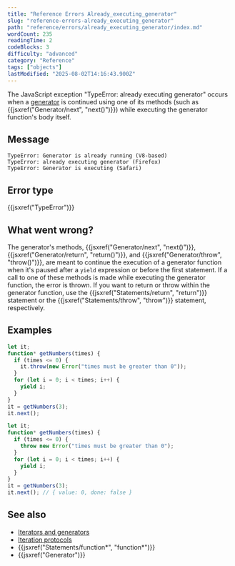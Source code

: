 ```yaml
---
title: "Reference Errors Already_executing_generator"
slug: "reference-errors-already_executing_generator"
path: "reference/errors/already_executing_generator/index.md"
wordCount: 235
readingTime: 2
codeBlocks: 3
difficulty: "advanced"
category: "Reference"
tags: ["objects"]
lastModified: "2025-08-02T14:16:43.900Z"
---
```



The JavaScript exception "TypeError: already executing generator" occurs when a [generator](/en-US/docs/Web/JavaScript/Reference/Global_Objects/Generator) is continued using one of its methods (such as {{jsxref("Generator/next", "next()")}}) while executing the generator function's body itself.

## Message

```plain
TypeError: Generator is already running (V8-based)
TypeError: already executing generator (Firefox)
TypeError: Generator is executing (Safari)
```

## Error type

{{jsxref("TypeError")}}

## What went wrong?

The generator's methods, {{jsxref("Generator/next", "next()")}}, {{jsxref("Generator/return", "return()")}}, and {{jsxref("Generator/throw", "throw()")}}, are meant to continue the execution of a generator function when it's paused after a `yield` expression or before the first statement. If a call to one of these methods is made while executing the generator function, the error is thrown. If you want to return or throw within the generator function, use the {{jsxref("Statements/return", "return")}} statement or the {{jsxref("Statements/throw", "throw")}} statement, respectively.

## Examples

```js example-bad
let it;
function* getNumbers(times) {
  if (times <= 0) {
    it.throw(new Error("times must be greater than 0"));
  }
  for (let i = 0; i < times; i++) {
    yield i;
  }
}
it = getNumbers(3);
it.next();
```

```js example-good
let it;
function* getNumbers(times) {
  if (times <= 0) {
    throw new Error("times must be greater than 0");
  }
  for (let i = 0; i < times; i++) {
    yield i;
  }
}
it = getNumbers(3);
it.next(); // { value: 0, done: false }
```

## See also

- [Iterators and generators](/en-US/docs/Web/JavaScript/Guide/Iterators_and_generators)
- [Iteration protocols](/en-US/docs/Web/JavaScript/Reference/Iteration_protocols)
- {{jsxref("Statements/function*", "function*")}}
- {{jsxref("Generator")}}
